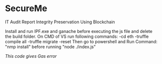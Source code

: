 # SecureMe
IT Audit Report Integrity Preservation Using Blockchain

Install and run IPF.exe and ganache before executing the js file
and delete the build folder.
On CMD of VS run following commands:
-cd eth
-truffle compile all
-truffle migrate -reset
Then go to powershell and Run Command: "nmp install" before running "node ./index.js"

*This code gives Gas error*
